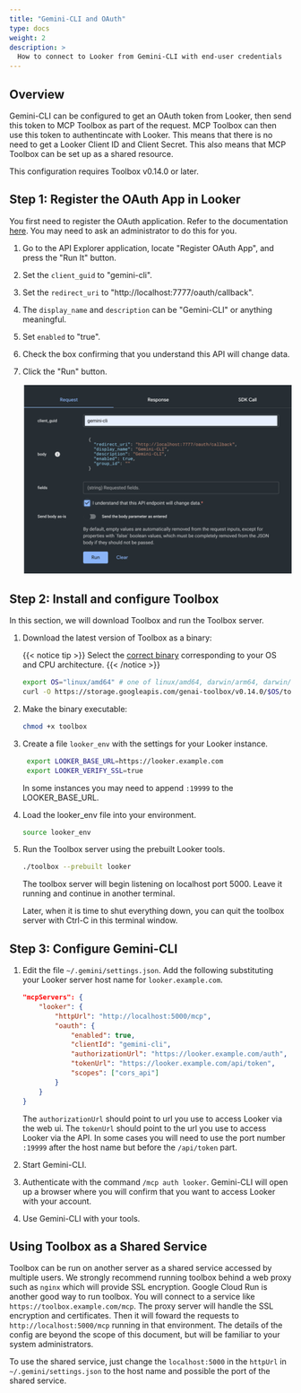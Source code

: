```yaml
---
title: "Gemini-CLI and OAuth"
type: docs
weight: 2
description: >
  How to connect to Looker from Gemini-CLI with end-user credentials
---
```


## Overview

Gemini-CLI can be configured to get an OAuth token from Looker, then send this
token to MCP Toolbox as part of the request. MCP Toolbox can then use this token
to authentincate with Looker. This means that there is no need to get a Looker
Client ID and Client Secret. This also means that MCP Toolbox can be set up as a
shared resource.

This configuration requires Toolbox v0.14.0 or later.

## Step 1: Register the OAuth App in Looker

You first need to register the OAuth application. Refer to the documentation
[here](https://cloud.google.com/looker/docs/api-cors#registering_an_oauth_client_application).
You may need to ask an administrator to do this for you.

1. Go to the API Explorer application, locate "Register OAuth App", and press
   the "Run It" button.
1. Set the `client_guid` to "gemini-cli".
1. Set the `redirect_uri` to "http://localhost:7777/oauth/callback".
1. The `display_name` and `description` can be "Gemini-CLI" or anything
   meaningful.
1. Set `enabled` to "true".
1. Check the box confirming that you understand this API will change data.
1. Click the "Run" button.

    ![OAuth Registration](./registration.png)

## Step 2: Install and configure Toolbox

In this section, we will download Toolbox and run the Toolbox server.

1. Download the latest version of Toolbox as a binary:

    {{< notice tip >}}
   Select the
   [correct binary](https://github.com/googleapis/genai-toolbox/releases)
   corresponding to your OS and CPU architecture.
    {{< /notice >}}
    <!-- {x-release-please-start-version} -->
    ```bash
    export OS="linux/amd64" # one of linux/amd64, darwin/arm64, darwin/amd64, or windows/amd64
    curl -O https://storage.googleapis.com/genai-toolbox/v0.14.0/$OS/toolbox
    ```
    <!-- {x-release-please-end} -->

1. Make the binary executable:

    ```bash
    chmod +x toolbox
    ```

1. Create a file `looker_env` with the settings for your
   Looker instance.

   ```bash
    export LOOKER_BASE_URL=https://looker.example.com
    export LOOKER_VERIFY_SSL=true
   ```

   In some instances you may need to append `:19999` to
   the LOOKER_BASE_URL.

1. Load the looker_env file into your environment.

   ```bash
   source looker_env
   ```

1. Run the Toolbox server using the prebuilt Looker tools.

    ```bash
    ./toolbox --prebuilt looker
    ```

    The toolbox server will begin listening on localhost port 5000. Leave it
    running and continue in another terminal.

    Later, when it is time to shut everything down, you can quit the toolbox
    server with Ctrl-C in this terminal window.

## Step 3: Configure Gemini-CLI

1. Edit the file `~/.gemini/settings.json`. Add the following substituting your
   Looker server host name for `looker.example.com`.

    ```json
    "mcpServers": {
        "looker": {
            "httpUrl": "http://localhost:5000/mcp",
            "oauth": {
                "enabled": true,
                "clientId": "gemini-cli",
                "authorizationUrl": "https://looker.example.com/auth",
                "tokenUrl": "https://looker.example.com/api/token",
                "scopes": ["cors_api"]
            }
        }
    }
    ```

    The `authorizationUrl` should point to url you use to access Looker via the
    web ui. The `tokenUrl` should point to the url you use to access Looker via
    the API. In some cases you will need to use the port number `:19999` after
    the host name but before the `/api/token` part.

1. Start Gemini-CLI.

1. Authenticate with the command `/mcp auth looker`. Gemini-CLI will open up a
   browser where you will confirm that you want to access Looker with your
   account.

1. Use Gemini-CLI with your tools.

## Using Toolbox as a Shared Service

Toolbox can be run on another server as a shared service accessed by multiple
users. We strongly recommend running toolbox behind a web proxy such as `nginx`
which will provide SSL encryption. Google Cloud Run is another good way to run
toolbox. You will connect to a service like `https://toolbox.example.com/mcp`.
The proxy server will handle the SSL encryption and certificates. Then it will
foward the requests to `http://localhost:5000/mcp` running in that environment.
The details of the config are beyond the scope of this document, but will be
familiar to your system administrators.

To use the shared service, just change the `localhost:5000` in the `httpUrl` in
`~/.gemini/settings.json` to the host name and possible the port of the shared
service.
